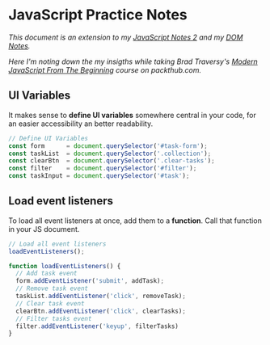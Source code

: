 # JavaScript Practice Notes

*This document is an extension to my [JavaScript Notes 2](https://github.com/HeikoKramer/webDev/blob/main/javascript_notes_2.md) and my [DOM Notes](https://github.com/HeikoKramer/webDev/blob/main/dom_notes.md).* <br>

*Here I'm noting down the my insigths while taking Brad Traversy's [Modern JavaScript From The Beginning](https://subscription.packtpub.com/video/web-development/9781789539509/p1) course on packthub.com.* <br>

## UI Variables
It makes sense to **define UI variables** somewhere central in your code, for an easier accessibility an better readability. <br> 

```js
// Define UI Variables
const form      = document.querySelector('#task-form');
const taskList  = document.querySelector('.collection');
const clearBtn  = document.querySelector('.clear-tasks');
const filter    = document.querySelector('#filter');
const taskInput = document.querySelector('#task');
```

## Load event listeners 
To load all event listeners at once, add them to a **function**. Call that function in your JS document. <br>

```js
// Load all event listeners
loadEventListeners();

function loadEventListeners() {
  // Add task event
  form.addEventListener('submit', addTask);
  // Remove task event
  taskList.addEventListener('click', removeTask);
  // Clear task event 
  clearBtn.addEventListener('click', clearTasks);
  // Filter tasks event
  filter.addEventListener('keyup', filterTasks)
}
```


